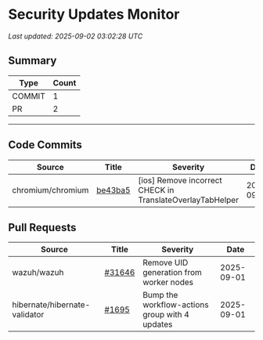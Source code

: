 # Security Updates Monitor

*Last updated: 2025-09-02 03:02:28 UTC*

## Summary
| Type | Count |
|------|-------|
| COMMIT | 1 |
| PR | 2 |

---

## Code Commits

| Source | Title | Severity | Date |
|--------|-------|----------|------|
| chromium/chromium | [be43ba5](https://github.com/chromium/chromium/commit/be43ba5d7d29fda8ad7d8efb496c4ecf9d5826b5) | [ios] Remove incorrect CHECK in TranslateOverlayTabHelper | 2025-09-01 |

## Pull Requests

| Source | Title | Severity | Date |
|--------|-------|----------|------|
| wazuh/wazuh | [#31646](https://github.com/wazuh/wazuh/pull/31646) | Remove UID generation from worker nodes | 2025-09-01 |
| hibernate/hibernate-validator | [#1695](https://github.com/hibernate/hibernate-validator/pull/1695) | Bump the workflow-actions group with 4 updates | 2025-09-01 |

